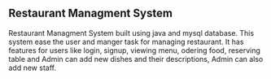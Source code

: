 ## Restaurant Managment System
Restaurant Managment System built using java and mysql database. This system ease the user and manger task for managing restaurant. It has features for users like login, signup, viewing menu, odering food, reserving table and Admin can add new dishes and their descriptions, Admin can also add new staff. 
